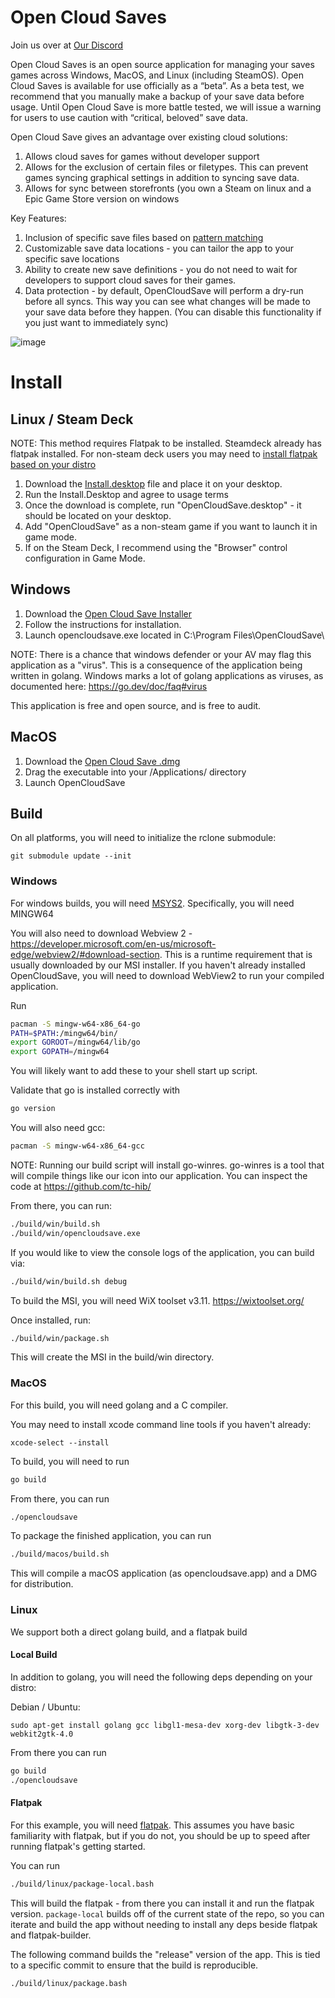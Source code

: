 # Open Cloud Saves 

Join us over at [Our Discord](https://discord.gg/BPQ3peQxXA)

Open Cloud Saves is an open source application for managing your saves games across Windows, MacOS, and Linux (including SteamOS). Open Cloud Saves is available for use officially as a “beta”. As a beta test, we recommend that you manually make a backup of your save data before usage. Until Open Cloud Save is more battle tested, we will issue a warning for users to use caution with “critical, beloved” save data.

Open Cloud Save gives an advantage over existing cloud solutions:

1. Allows cloud saves for games without developer support
2. Allows for the exclusion of certain files or filetypes. This can prevent games syncing graphical settings in addition to syncing save data.
3. Allows for sync between storefronts (you own a Steam on linux and a Epic Game Store version on windows

Key Features:

1. Inclusion of specific save files based on [pattern matching](https://rclone.org/filtering/)
2. Customizable save data locations - you can tailor the app to your specific save locations
3. Ability to create new save definitions - you do not need to wait for developers to support cloud saves for their games.
4. Data protection - by default, OpenCloudSave will perform a dry-run before all syncs. This way you can see what changes will be made to your save data before they happen. (You can disable this functionality if you just want to immediately sync)

<p align="center">

![image](https://user-images.githubusercontent.com/7245174/218942321-510179b1-1f18-4ea6-8e91-6cbabae63672.png)

</p>


# Install

## Linux / Steam Deck

NOTE: This method requires Flatpak to be installed. Steamdeck already has flatpak installed. For non-steam deck users you may need to [install flatpak based on your distro](https://flatpak.org/setup/)

1. Download the [Install.desktop](https://github.com/DavidDeSimone/OpenCloudSaves/releases/download/v0.17.5/Install.desktop) file and place it on your desktop.
2. Run the Install.Desktop and agree to usage terms
3. Once the download is complete, run "OpenCloudSave.desktop" - it should be located on your desktop.
4. Add "OpenCloudSave" as a non-steam game if you want to launch it in game mode.
5. If on the Steam Deck, I recommend using the "Browser" control configuration in Game Mode. 

## Windows

1. Download the [Open Cloud Save Installer](https://github.com/DavidDeSimone/OpenCloudSaves/releases/download/v0.17.5/opencloudsave_0.17.5_x86_64.msi)
2. Follow the instructions for installation.
3. Launch opencloudsave.exe located in C:\Program Files\OpenCloudSave\

NOTE: There is a chance that windows defender or your AV may flag this application as a "virus". This is a consequence of the application being written in golang. Windows marks a lot of golang applications as viruses, as documented here: 
https://go.dev/doc/faq#virus

This application is free and open source, and is free to audit.

## MacOS
1. Download the [Open Cloud Save .dmg](https://github.com/DavidDeSimone/OpenCloudSaves/releases/download/v0.17.5/opencloudsaves_0.17.5_aarch64.dmg)
2. Drag the executable into your /Applications/ directory
3. Launch OpenCloudSave


## Build

On all platforms, you will need to initialize the rclone submodule:

```
git submodule update --init
```

### Windows

For windows builds, you will need [MSYS2](https://www.msys2.org/). Specifically, you will need MINGW64 

You will also need to download Webview 2 - https://developer.microsoft.com/en-us/microsoft-edge/webview2/#download-section. This is a runtime requirement that is usually downloaded by our MSI installer. If you haven't already installed OpenCloudSave, you will need to download WebView2 to run your compiled application. 

Run
```bash
pacman -S mingw-w64-x86_64-go
PATH=$PATH:/mingw64/bin/
export GOROOT=/mingw64/lib/go
export GOPATH=/mingw64
```

You will likely want to add these to your shell start up script.

Validate that go is installed correctly with
```bash
go version
```

You will also need gcc:
```bash
pacman -S mingw-w64-x86_64-gcc
```


NOTE: Running our build script will install go-winres. go-winres is a tool that will compile things like our icon into our application. You can inspect the code at https://github.com/tc-hib/

From there, you can run:
```bash
./build/win/build.sh
./build/win/opencloudsave.exe
```

If you would like to view the console logs of the application, you can build via:

```bash
./build/win/build.sh debug
```

To build the MSI, you will need WiX toolset v3.11. https://wixtoolset.org/

Once installed, run:

```bash
./build/win/package.sh
```

This will create the MSI in the build/win directory.

### MacOS

For this build, you will need golang and a C compiler. 

You may need to install xcode command line tools if you haven't already:

`xcode-select --install`

To build, you will need to run 
```bash
go build
```

From there, you can run 
```bash
./opencloudsave
```

To package the finished application, you can run
```bash
./build/macos/build.sh
```

This will compile a macOS application (as opencloudsave.app) and a DMG for distribution.

### Linux

We support both a direct golang build, and a flatpak build

#### Local Build

In addition to golang, you will need the following deps depending on your distro:

Debian / Ubuntu: 
```
sudo apt-get install golang gcc libgl1-mesa-dev xorg-dev libgtk-3-dev webkit2gtk-4.0
```

From there you can run 
```bash
go build
./opencloudsave
```

#### Flatpak

For this example, you will need [flatpak](https://flatpak.org/setup/). This assumes you have basic familiarity with flatpak, but if  you do not, you should be up to speed after running flatpak's getting started. 

You can run 
```bash
./build/linux/package-local.bash
```

This will build the flatpak - from there you can install it and run the flatpak version. `package-local` builds off of the current state of the repo, so you can iterate and build the app without needing to install any deps beside flatpak and flatpak-builder.


The following command builds the "release" version of the app. This is tied to a specific commit to ensure that the build is reproducible. 
```bash
./build/linux/package.bash
```
